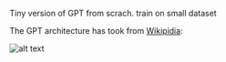 Tiny version of GPT from scrach. train on small dataset

The GPT architecture has took from [Wikipidia](https://en.wikipedia.org/wiki/GPT-2): 

![alt text](https://upload.wikimedia.org/wikipedia/commons/thumb/9/91/Full_GPT_architecture.png/330px-Full_GPT_architecture.png)